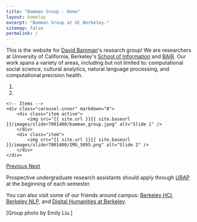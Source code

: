 ```yaml
---
title: "Bamman Group - Home"
layout: homelay
excerpt: "Bamman Group at UC Berkeley."
sitemap: false
permalink: /
---
```


This is the website for [David Bamman](https://people.ischool.berkeley.edu/~dbamman/)'s research group! We are researchers at University of California, Berkeley's [School of Information](https://ischool.berkeley.edu) and [BAIR](https://bair.berkeley.edu/). Our work spans a variety of areas, including but not limited to: computational social science, cultural analytics, natural language processing, and computational precision health. 

<div markdown="0" id="carousel" class="carousel slide" data-ride="carousel" data-interval="4000" data-pause="hover" >
    <!-- Menu -->
    <ol class="carousel-indicators">
        <li data-target="#carousel" data-slide-to="0" class="active"></li>
        <li data-target="#carousel" data-slide-to="1"></li>
    </ol>

    <!-- Items -->
    <div class="carousel-inner" markdown="0">
        <div class="item active">
            <img src="{{ site.url }}{{ site.baseurl }}/images/slider7001400/bamman_group.jpeg" alt="Slide 1" />
        </div>
        <div class="item">
            <img src="{{ site.url }}{{ site.baseurl }}/images/slider7001400/IMG_5095.png" alt="Slide 2" />
        </div>
    </div>
  <a class="left carousel-control" href="#carousel" role="button" data-slide="prev">
    <span class="glyphicon glyphicon-chevron-left" aria-hidden="true"></span>
    <span class="sr-only">Previous</span>
  </a>
  <a class="right carousel-control" href="#carousel" role="button" data-slide="next">
    <span class="glyphicon glyphicon-chevron-right" aria-hidden="true"></span>
    <span class="sr-only">Next</span>
  </a>
</div>

Prospective undergraduate research assistants should apply through [URAP](https://research.berkeley.edu/urap/) at the beginning of each semester. 

You can also visit some of our friends around campus: [Berkeley HCI](https://hci.berkeley.edu/), [Berkeley NLP](https://nlp.cs.berkeley.edu/), and [Digital Humanities at Berkeley](https://digitalhumanities.berkeley.edu/). 

[Group photo by Emily Liu.]


